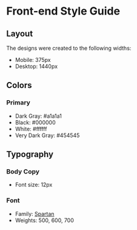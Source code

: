 # Front-end Style Guide

## Layout

The designs were created to the following widths:

- Mobile: 375px
- Desktop: 1440px

## Colors

### Primary

- Dark Gray: 	#a1a1a1
- Black: #000000
- White: #ffffff
- Very Dark Gray: #454545

## Typography

### Body Copy

- Font size: 12px

### Font

- Family: [Spartan](https://fonts.google.com/specimen/Spartan)
- Weights: 500, 600, 700



<!-- content
   Home
            Shop
            About
            Contact

            Discover innovative ways to decorate

            We provide unmatched quality, comfort, and style for property owners across the country.
            Our experts combine form and function in bringing your vision to life. Create a room in your
            own style with our collection and make your property a reflection of you and what you love.

            Shop now

            We are available all across the globe

            With stores all over the world, it's easy for you to find furniture for your home or place of business.
            Locally, we’re in most major cities throughout the country. Find the branch nearest you using our
            store locator. Any questions? Don't hesitate to contact us today.

            Shop now

            Manufactured with the best materials

            Our modern furniture store provide a high level of quality. Our company has invested in advanced technology
            to ensure that every product is made as perfect and as consistent as possible. With three decades of
            experience in this industry, we understand what customers want for their home and office.

            Shop now

            About our furniture

            Our multifunctional collection blends design and function to suit your individual taste.
            Make each room unique, or pick a cohesive theme that best express your interests and what
            inspires you. Find the furniture pieces you need, from traditional to contemporary styles
            or anything in between. Product specialists are available to help you create your dream space.
 -->